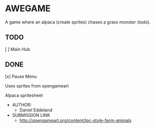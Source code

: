 # AWEGAME

A game where an alpaca (create sprites) chases a grass monster (todo).

## TODO

[ ] Main Hub

## DONE

[x] Pause Menu

Uses sprites from opengameart

Alpaca spritesheet
- AUTHOR:
  - Daniel Eddeland
- SUBMISSION LINK
  - http://opengameart.org/content/lpc-style-farm-animals

